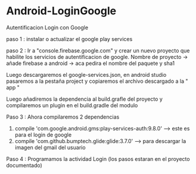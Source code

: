 # Android-LoginGoogle
Autentificacion Login con Google


paso 1 : instalar o actualizar el google play services

paso 2 : Ir a "console.firebase.google.com" y crear un nuevo proyecto que habilite los servicios de autentificacion de google.
Nombre de proyecto -> añade firebase a android -> aca pedira el nombre del paquete y sha1

Luego descargaremos el google-services.json, en android studio pasaremos a la pestaña project y copiaremos el archivo descargado a la " app "

Luego añadiremos la dependencia al build.grafle del proyecto y compilaremos un plugin en el build.gradle del modulo

Paso 3 : Ahora compilaremos 2 dependencias
1) compile 'com.google.android.gms:play-services-auth:9.8.0'  --> este es para el login de google
2) compile 'com.github.bumptech.glide:glide:3.7.0' --> para descargar la imagen del gmail del usuario

Paso 4 : Programamos la actividad Login (los pasos estaran en el proyecto documentado)
